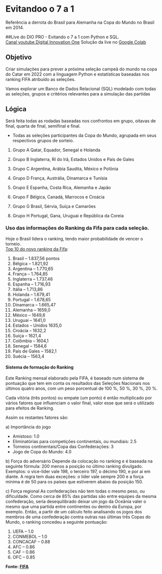 # Evitandoo o 7 a 1  
Referência a derrota do Brasil para Alemanha na Copa do Mundo no Brasil em 2014.

##Live do DIO PRO - Evitando o 7 a 1 com Python e SQL.  
[Canal youtube Digital Innovation One](https://www.youtube.com/watch?v=QM21LkNTx84 ) 
Solução da live no [Google Colab](https://bit.ly/dio-evitando-7x1-colab)
 
## Objetivo  
Criar simulações para prever a próxima seleção campeã do mundo na copa do Catar em 2022 com a linguagem Python e estatísticas baseadas nos ranking FIFA atribuído as seleções.  

Vamos explorar um Banco de Dados Relacional (SQL) modelado com todas as seleções, grupos e critérios relevantes para a simulação das partidas


## Lógica
Será feita todas as rodadas baseadas nos confrontos em grupo, oitavas de final, quarta de final, semifinal e final.

* Todas as seleções participantes da Copa do Mundo, agrupada em seus respectivos grupos de sorteio.  
1. Grupo A 
Qatar, Equador, Senegal e Holanda 

2. Grupo B 
Inglaterra, RI do Irã, Estados Unidos e País de Gales 

3. Grupo C 
Argentina, Arábia Saudita, México e Polônia 

4. Grupo D 
França, Austrália, Dinamarca e Tunísia 

5. Grupo E 
Espanha, Costa Rica, Alemanha e Japão

6. Grupo F 
Bélgica, Canadá, Marrocos e Croácia 

7. Grupo G 
Brasil, Sérvia, Suíça e Camarões 

8. Grupo H 
Portugal, Gana, Uruguai e República da Coreia 


### Uso das informações do Ranking da Fifa para cada seleção.  
Hoje o Brasil lidera o ranking, tendo maior probabilidade de vencer o torneio.  
[Top 10 do novo ranking da Fifa](https://placar.abril.com.br/copa-do-mundo/ranking-da-fifa-brasil-segue-lider-e-argentina-passa-a-franca/):

1. Brasil – 1.837,56 pontos
2. Bélgica – 1.821,92
3. Argentina – 1.770,65
4. França – 1.764,85
5. Inglaterra – 1.737,46
6. Espanha – 1.716,93
7. Itália – 1.713,86
8. Holanda – 1.679,41
9. Portugal – 1.678,65
10. Dinamarca – 1.665,47 
11. Alemanha – 1659,0
12.	México	– 1649,6
13.	Uruguai	– 1641,0	
14.	Estados – Unidos	1635,0
15.	Croácia	– 1632,2
16.	Suíça	– 1621,4
17.	Colômbia –	1604,1
18.	Senegal	– 1584,6
19.	País de Gales	– 1582,1
20.	Suécia	– 1563,4

#### Sistema de formação do Ranking 
Este Ranking mensal elaborado pela FIFA, é baseado num sistema de pontuação que tem em conta os resultados das Seleções Nacionais nos últimos quatro anos, com um peso porcentual de 100 %, 50 %, 30 %, 20 %.  

Cada vitória (três pontos) ou empate (um ponto) é então multiplicado por vários fatores que influenciam o valor final, valor esse que será o utilizado para efeitos de Ranking.  

Assim os restantes fatores são:  

a) Importância do jogo
* Amistoso: 1.0
* Eliminatórias para competições continentais, ou mundiais: 2.5
* Torneios continentais/Copa das Confederações: 3
* Jogo de Copa do Mundo: 4.0


b) Força do adversário
Depende da colocação no ranking e é baseada na seguinte fórmula: 200 menos a posição no último ranking divulgado. Exemplos: o vice-líder vale 198, o terceiro 197, o décimo 190, e por ai em diante.
A regra tem duas exceções: o líder vale sempre 200 e a força mínima é de 50 para os países que estiverem abaixo da posição 150.

c) Força regional
As confederações não tem todas o mesmo peso, ou dificuldade. Como cerca de 85% das partidas são entre equipes da mesma confederação, seria desequilibrado deixar um jogo da Oceânia valer o mesmo que uma partida entre continentes ou dentro da Europa, por exemplo. Então, a partir de um cálculo feito analisando os jogos dos membros de uma confederação contra outras nas últimas três Copas do Mundo, o ranking concedeu a seguinte pontuação:

1. UEFA – 1.0
2. CONMEBOL – 1.0
3. CONCACAF – 0.88
4. AFC – 0.86
5. CAF – 0.86
6. OFC – 0.85

**Fonte: [FIFA](https://www.fifa.com/fifa-world-ranking/men?dateId=id13750)**